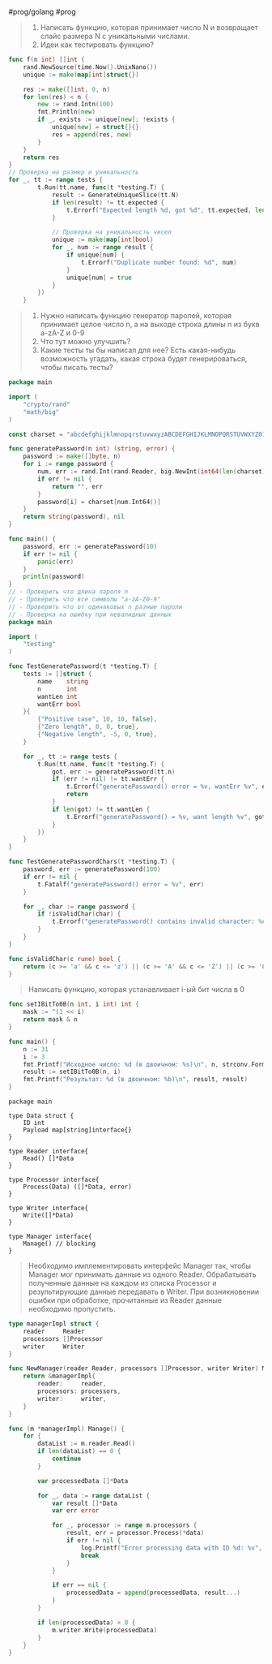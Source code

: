 #prog/golang #prog 

> 1. Написать функцию, которая принимает число N и возвращает слайс размера N с уникальными числами.
> 2. Идеи как тестировать функцию?
```go
func f(n int) []int {
	rand.NewSource(time.Now().UnixNano())
	unique := make(map[int]struct{})

	res := make([]int, 0, n)
	for len(res) < n {
		new := rand.Intn(100)
		fmt.Println(new)
		if _, exists := unique[new]; !exists {
			unique[new] = struct{}{}
			res = append(res, new)
		}
	}
	return res
}
// Проверка на размер и уникальность
for _, tt := range tests {
		t.Run(tt.name, func(t *testing.T) {
			result := GenerateUniqueSlice(tt.N)
			if len(result) != tt.expected {
				t.Errorf("Expected length %d, got %d", tt.expected, len(result))
			}

			// Проверка на уникальность чисел
			unique := make(map[int]bool)
			for _, num := range result {
				if unique[num] {
					t.Errorf("Duplicate number found: %d", num)
				}
				unique[num] = true
			}
		})
	}
```

> 1. Нужно написать функцию генератор паролей, которая принимает целое число n, а на выходе строка длины n из букв a-zA-Z и 0-9
> 2. Что тут можно улучшить?
> 3. Какие тесты ты бы написал для нее? Есть какая-нибудь возможность угадать, какая строка будет генерироваться, чтобы писать тесты?
```go
package main

import (
	"crypto/rand"
	"math/big"
)

const charset = "abcdefghijklmnopqrstuvwxyzABCDEFGHIJKLMNOPQRSTUVWXYZ0123456789"

func generatePassword(n int) (string, error) {
	password := make([]byte, n)
	for i := range password {
		num, err := rand.Int(rand.Reader, big.NewInt(int64(len(charset))))
		if err != nil {
			return "", err
		}
		password[i] = charset[num.Int64()]
	}
	return string(password), nil
}

func main() {
	password, err := generatePassword(10)
	if err != nil {
		panic(err)
	}
	println(password)
}
// - Проверить что длина пароля n
// - Проверить что все символы "a-zA-Z0-9"
// - Проверить что от одинаковых n разные пароли
// - Проверка на ошибку при невалидных данных
package main

import (
	"testing"
)

func TestGeneratePassword(t *testing.T) {
	tests := []struct {
		name    string
		n       int
		wantLen int
		wantErr bool
	}{
		{"Positive case", 10, 10, false},
		{"Zero length", 0, 0, true},
		{"Negative length", -5, 0, true},
	}

	for _, tt := range tests {
		t.Run(tt.name, func(t *testing.T) {
			got, err := generatePassword(tt.n)
			if (err != nil) != tt.wantErr {
				t.Errorf("generatePassword() error = %v, wantErr %v", err, tt.wantErr)
				return
			}
			if len(got) != tt.wantLen {
				t.Errorf("generatePassword() = %v, want length %v", got, tt.wantLen)
			}
		})
	}
}

func TestGeneratePasswordChars(t *testing.T) {
	password, err := generatePassword(100)
	if err != nil {
		t.Fatalf("generatePassword() error = %v", err)
	}

	for _, char := range password {
		if !isValidChar(char) {
			t.Errorf("generatePassword() contains invalid character: %c", char)
		}
	}
}

func isValidChar(c rune) bool {
	return (c >= 'a' && c <= 'z') || (c >= 'A' && c <= 'Z') || (c >= '0' && c <= '9')
}
```

> Написать функцию, которая устанавливает i-ый бит числа в 0
```go
func setIBitTo0B(n int, i int) int {
	mask := ^(1 << i)
	return mask & n
}

func main() {
	n := 31
	i := 3
	fmt.Printf("Исходное число: %d (в двоичном: %s)\n", n, strconv.FormatInt(int64(n), 2))
	result := setIBitTo0B(n, i)
	fmt.Printf("Результат: %d (в двоичном: %b)\n", result, result)
}
```

```
package main
 
type Data struct {
    ID int
    Payload map[string]interface{}
}
 
type Reader interface{
    Read() []*Data
}
 
type Processor interface{
    Process(Data) ([]*Data, error)
}
 
type Writer interface{
    Write([]*Data)
}
 
type Manager interface{
    Manage() // blocking
}
```
> Необходимо имплементировать интерфейс Manager так, чтобы Manager мог принимать данные из одного Reader.
> Обрабатывать полученные данные на каждом из списка Processor и результирующие данные передавать в Writer.
> При возникновении ошибки при обработке, прочитанные из Reader данные необходимо пропустить.
```go
type managerImpl struct {
	reader     Reader
	processors []Processor
	writer     Writer
}

func NewManager(reader Reader, processors []Processor, writer Writer) Manager {
	return &managerImpl{
		reader:     reader,
		processors: processors,
		writer:     writer,
	}
}

func (m *managerImpl) Manage() {
	for {
		dataList := m.reader.Read()
		if len(dataList) == 0 {
			continue
		}

		var processedData []*Data

		for _, data := range dataList {
			var result []*Data
			var err error

			for _, processor := range m.processors {
				result, err = processor.Process(*data)
				if err != nil {
					log.Printf("Error processing data with ID %d: %v", data.ID, err)
					break
				}
			}

			if err == nil {
				processedData = append(processedData, result...)
			}
		}

		if len(processedData) > 0 {
			m.writer.Write(processedData)
		}
	}
}
```
